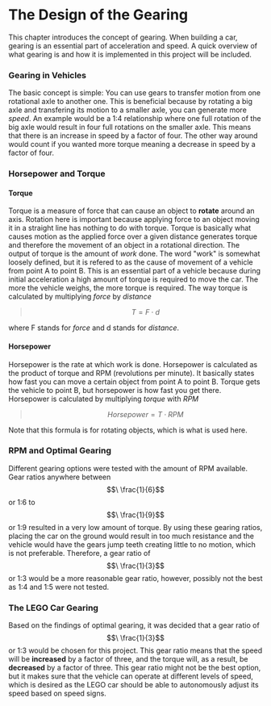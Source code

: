 # The Design of the Gearing
This chapter introduces the concept of gearing. When building a car, gearing is an essential part of acceleration and speed. A quick overview of what gearing is and how it is implemented in this project will be included. 

### Gearing in Vehicles
The basic concept is simple: You can use gears to transfer motion from one rotational axle to another one. This is beneficial because by rotating a big axle and transfering its motion to a smaller axle, you can generate more *speed*. An example would be a 1:4 relationship where one full rotation of the big axle would result in four full rotations on the smaller axle. This means that there is an increase in speed by a factor of four. The other way around would count if you wanted more torque meaning a decrease in speed by a factor of four. 

### Horsepower and Torque
#### Torque
Torque is a measure of force that can cause an object to **rotate** around an axis. Rotation here is important because applying force to an object moving it in a straight line has nothing to do with torque. Torque is basically what causes motion as the applied force over a given distance generates torque and therefore the movement of an object in a rotational direction. The output of torque is the amount of *work* done. The word "work" is somewhat loosely defined, but it is refered to as the cause of movement of a vehicle from point A to point B. This is an essential part of a vehicle because during initial acceleration a high amount of torque is required to move the car. The more the vehicle weighs, the more torque is required. The way torque is calculated by multiplying *force* by *distance*

> $$T = F \cdot d$$

where F stands for *force* and d stands for *distance*. 

#### Horsepower
Horsepower is the rate at which work is done. Horsepower is calculated as the product of torque and RPM (revolutions per minute). It basically states how fast you can move a certain object from point A to point B. Torque gets the vehicle to point B, but horsepower is how fast you get there. Horsepower is calculated by multiplying *torque* with *RPM*

> $$Horsepower = T \cdot RPM$$

Note that this formula is for rotating objects, which is what is used here. 
### RPM and Optimal Gearing
Different gearing options were tested with the amount of RPM available. Gear ratios anywhere between $$\ \frac{1}{6}$$ or 1:6 to $$\ \frac{1}{9}$$ or 1:9 resulted in a very low amount of torque. By using these gearing ratios, placing the car on the ground would result in too much resistance and the vehicle would have the gears jump teeth creating little to no motion, which is not preferable. Therefore, a gear ratio of $$\ \frac{1}{3}$$ or 1:3 would be a more reasonable gear ratio, however, possibly not the best as 1:4 and 1:5 were not tested. 

### The LEGO Car Gearing
Based on the findings of optimal gearing, it was decided that a gear ratio of $$\ \frac{1}{3}$$ or 1:3 would be chosen for this project. This gear ratio means that the speed will be **increased** by a factor of three, and the torque will, as a result, be **decreased** by a factor of three. This gear ratio might not be the best option, but it makes sure that the vehicle can operate at different levels of speed, which is desired as the LEGO car should be able to autonomously adjust its speed based on speed signs. 
